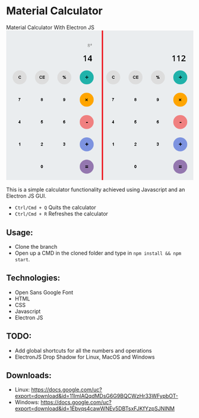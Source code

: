 # Material Calculator
 Material Calculator With Electron JS
 ![title-pic](https://raw.githubusercontent.com/tinshade/ElectronJSStuff/materialcalculator/1.PNG)
 
 
 This is a simple calculator functionality achieved using Javascript and an Electron JS GUI.
 - `Ctrl/Cmd + Q` Quits the calculator
 - `Ctrl/Cmd + R` Refreshes the calculator
## Usage:
- Clone the branch
- Open up a CMD in the cloned folder and type in `npm install && npm start`.

## Technologies:
- Open Sans Google Font
- HTML
- CSS
- Javascript
- Electron JS

## TODO:
- Add global shortcuts for all the numbers and operations
- ElectronJS Drop Shadow for Linux, MacOS and Windows 

## Downloads:
- Linux: https://docs.google.com/uc?export=download&id=11ImlAQqdMDsG6G9BQCWzHr33WFypbOT-
- Windows: https://docs.google.com/uc?export=download&id=1Ebvqs4cawWNEv5DBTsxFJKfYzpSJNlNM
